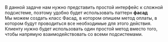 В данной задаче нам нужно представить простой интерфейс к сложной подсистеме, поэтому удобно будет использовать паттерн **фасад**  
Мы можем создать класс Фасад, в котором опишем метод оплаты, в котором будут проводиться все необходимые для этого действия. Клиенту нужно будет использовать один простой метод вместо того, чтобы напрямую взаимодействовать со всеми подсистемами. 
